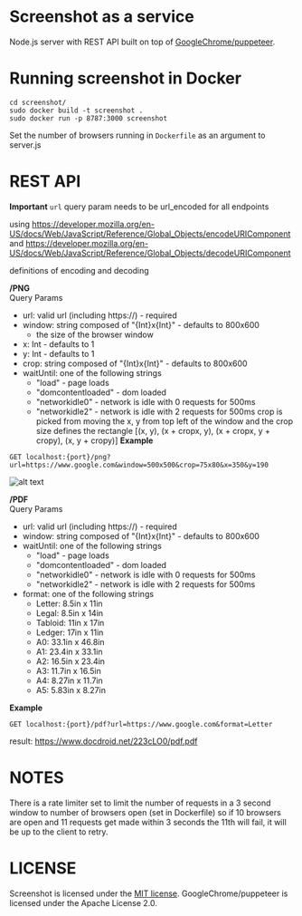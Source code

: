# Screenshot as a service
Node.js server with REST API built on top of [GoogleChrome/puppeteer](https://github.com/GoogleChrome/puppeteer).

# Running screenshot in Docker
```
cd screenshot/
sudo docker build -t screenshot .
sudo docker run -p 8787:3000 screenshot
```
Set the number of browsers running in `Dockerfile` as an argument to server.js

# REST API
**Important**
`url` query param needs to be url_encoded for all endpoints

using https://developer.mozilla.org/en-US/docs/Web/JavaScript/Reference/Global_Objects/encodeURIComponent and https://developer.mozilla.org/en-US/docs/Web/JavaScript/Reference/Global_Objects/decodeURIComponent

definitions of encoding and decoding

**/PNG** \
Query Params
- url: valid url (including https://) - required
- window: string composed of "{Int}x{Int}" - defaults to 800x600
  - the size of the browser window
- x: Int - defaults to 1 
- y: Int - defaults to 1
- crop: string composed of "{Int}x{Int}" - defaults to 800x600
- waitUntil: one of the following strings 
  - "load" - page loads
  - "domcontentloaded" - dom loaded 
  - "networkidle0" - network is idle with 0 requests for 500ms 
  - "networkidle2" - network is idle with 2 requests for 500ms
crop is picked from moving the x, y from top left of the window and the crop size defines the rectangle [(x, y), (x + cropx, y), (x + cropx, y + cropy), (x, y + cropy)]
**Example** 
```
GET localhost:{port}/png?url=https://www.google.com&window=500x500&crop=75x80&x=350&y=190
```
![alt text](https://i.imgur.com/i1SSbLM.png)

**/PDF** \
Query Params
- url: valid url (including https://) - required
- window: string composed of "{Int}x{Int}" - defaults to 800x600
- waitUntil: one of the following strings 
  - "load" - page loads
  - "domcontentloaded" - dom loaded 
  - "networkidle0" - network is idle with 0 requests for 500ms 
  - "networkidle2" - network is idle with 2 requests for 500ms
- format: one of the following strings
  - Letter: 8.5in x 11in
  - Legal: 8.5in x 14in
  - Tabloid: 11in x 17in
  - Ledger: 17in x 11in
  - A0: 33.1in x 46.8in
  - A1: 23.4in x 33.1in
  - A2: 16.5in x 23.4in
  - A3: 11.7in x 16.5in
  - A4: 8.27in x 11.7in
  - A5: 5.83in x 8.27in
  
**Example**
```
GET localhost:{port}/pdf?url=https://www.google.com&format=Letter
```
result: https://www.docdroid.net/223cLO0/pdf.pdf

# NOTES

There is a rate limiter set to limit the number of requests in a 3 second window to number of browsers open (set in Dockerfile) so if 10 browsers are open and 11 requests get made within 3 seconds the 11th will fail, it will be up to the client to retry.

# LICENSE

Screenshot is licensed under the [MIT license](./LICENSE).
GoogleChrome/puppeteer is licensed under the Apache License 2.0.
